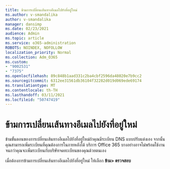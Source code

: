 ```yaml
---
title: ข้ามการเปลี่ยนเส้นทางอีเมลไปยังที่อยู่ใหม่
ms.author: v-smandalika
author: v-smandalika
manager: dansimp
ms.date: 02/23/2021
audience: Admin
ms.topic: article
ms.service: o365-administration
ROBOTS: NOINDEX, NOFOLLOW
localization_priority: Normal
ms.collection: Adm_O365
ms.custom:
- "9002531"
- "7375"
ms.openlocfilehash: 89c848b1aad331c2ba4cbf2596da48020e7b9cc2
ms.sourcegitcommit: 6312ee31561db36104f32282d019d069ede69174
ms.translationtype: MT
ms.contentlocale: th-TH
ms.lasthandoff: 03/11/2021
ms.locfileid: "50747419"
---
```

# <a name="skip-redirecting-email-to-new-address"></a>ข้ามการเปลี่ยนเส้นทางอีเมลไปยังที่อยู่ใหม่

ข้ามขั้นตอนของการเปลี่ยนเส้นทางอีเมลไปยังที่อยู่ใหม่ถ้าคุณมีระเบียน DNS แบบปรับแต่งเอง จากนั้นคุณสามารถเพิ่มระเบียนที่คุณต้องการในภายหลังได้ บริการ Office 365 บางอย่างอาจไม่พร้อมใช้งานจนกว่าคุณจะเพิ่มระเบียนกับบริษัทจดทะเบียนของคุณด้วยตนเอง

เมื่อต้องการข้ามการเปลี่ยนเส้นทางอีเมลไปยังที่อยู่ใหม่ ให้เลือก **ข้าม> ตรวจสอบ**